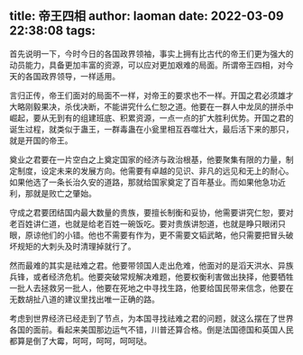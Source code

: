 title: 帝王四相
author: laoman
date: 2022-03-09 22:38:08
tags:
---
首先说明一下，今时今日的各国政界领袖，事实上拥有比古代的帝王们更为强大的动员能力，具备更加丰富的资源，可以应对更加艰难的局面。所谓帝王四相，对今天的各国政界领导，一样适用。

言归正传，帝王们面对的局面不一样，对帝王的要求也不一样。开国之君必须雄才大略刚毅果决，杀伐决断，不能讲究什么仁恕之道。他要在一群人中龙凤的拼杀中崛起，要从无到有的组建班底、积累资源，一点一点的扩大胜利优势。开国之君的诞生过程，就类似于蛊王，一群毒蛊在小瓮里相互吞噬壮大，最后活下来的那只，就是开国的帝王。

奠业之君要在一片空白之上奠定国家的经济与政治根基，他要聚集有限的力量，制定制度，设定未来的发展方向。他需要有卓越的见识、非凡的远见和无上的耐心。如果他选了一条长治久安的道路，那就给国家奠定了百年基业。而如果他急功近利，那就是败亡之肇始。

守成之君要团结国内最大数量的贵族，要擅长制衡和妥协，他需要讲究仁恕，要对老百姓讲仁道，也就是给老百姓一碗饭吃。要对贵族讲恕道，也就是睁只眼闭只眼，原谅他们的小错。他也不需要有作为，更不需要文韬武略，他只需要把冒头破坏规矩的大刺头及时清理掉就行了。

然而最难的其实是祛难之君。他要带领国人走出危难，他面对的是滔天洪水、异族兵锋，或者经济危机。他要突破常规解决难题，他要权衡利害做出抉择，他要牺牲一批人去拯救另一批人，他要在死地之中寻找生路，他要给国民带来信念，他要在无数胡扯八道的建议里找出唯一正确的路。

考虑到世界经济已经走到了节点，为本国寻找祛难之君的问题，就这么摆在了世界各国的面前。看起来美国那边运气不错，川普还算合格。倒是法国德国和英国人民都算是倒了大霉，呵呵，呵呵，呵呵哒。
